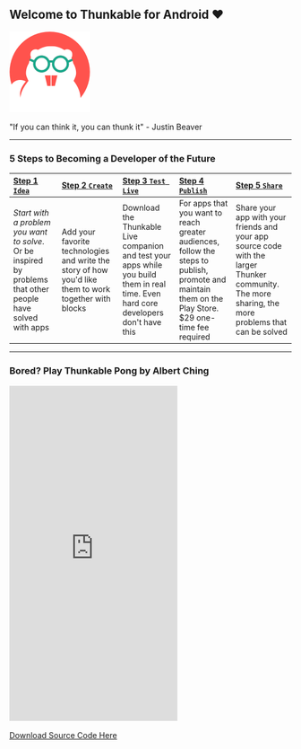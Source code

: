 ## Welcome to Thunkable for Android ❤

![](/assets/thunkable-classic.png)

"If you can think it, you can thunk it" - Justin Beaver

---

### 5 Steps to Becoming a Developer of the Future

| [Step 1 `Idea`](/Android/idea.md) | [Step 2 `Create`](/Android/create.md) | [Step 3 `Test Live`](/Android/live-test.md) | [Step 4 `Publish`](/Android/publish.md) | [Step 5 `Share`](/Android/share.md) |
| :--- | :--- | :--- | :--- | :--- |
| _Start with a problem you want to solve_. Or be inspired by problems that other people have solved with apps | Add your favorite technologies and write the story of how you'd like them to work together with blocks | Download the Thunkable Live companion and test your apps while you build them in real time. Even hard core developers don't have this | For apps that you want to reach greater audiences, follow the steps to publish, promote and maintain them on the Play Store. $29 one-time fee required | Share your app with your friends and your app source code with the larger Thunker community. The more sharing, the more problems that can be solved |

---

### Bored? Play Thunkable Pong by Albert Ching

<div class="intrinsic-container">
  <iframe src="https://appetize.io/embed/jxpxnaz599j55nkta7pngfqjxr?device=nexus5&scale=75&autoplay=false&orientation=portrait&deviceColor=white" width="300px" height="597px" frameborder="0" scrolling="no"></iframe>
</div>

[Download Source Code Here](https://goo.gl/eEkDms)

